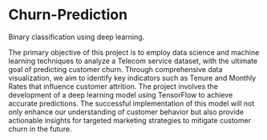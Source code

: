 # Churn-Prediction
Binary classification using deep learning.

The primary objective of this project is to employ data science and machine learning techniques to analyze a Telecom service dataset, with the ultimate goal of predicting customer churn. Through comprehensive data visualization, we aim to identify key indicators such as Tenure and Monthly Rates that influence customer attrition. The project involves the development of a deep learning model using TensorFlow to achieve accurate predictions. The successful implementation of this model will not only enhance our understanding of customer behavior but also provide actionable insights for targeted marketing strategies to mitigate customer churn in the future.
